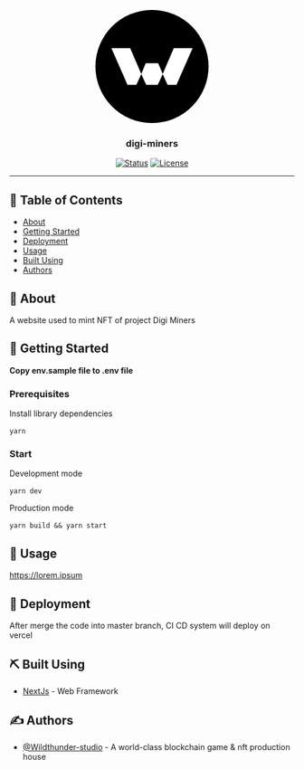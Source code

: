 <p align="center">
  <a href="https://wildthunder.studio/" rel="noopener" target="_blank">
 <img width=200px height=200px src="public/assets/images//wildthunder-logo.png" alt="Project logo" style="border-radius: 50%"></a>
</p>

<h3 align="center"><strong>digi-miners</strong>
</h3>

<div align="center">

[![Status](https://img.shields.io/badge/status-active-success.svg)]()
[![License](https://img.shields.io/badge/license-MIT-blue.svg)](/LICENSE)

</div>

---

## 📝 Table of Contents

- [About](#about)
- [Getting Started](#getting_started)
- [Deployment](#deployment)
- [Usage](#usage)
- [Built Using](#built_using)
- [Authors](#authors)

## 🧐 About <a name = "about"></a>

A website used to mint NFT of project Digi Miners

## 🏁 Getting Started <a name = "getting_started"></a>

<strong>Copy env.sample file to .env file</strong>

### Prerequisites

Install library dependencies

```
yarn
```

### Start

Development mode

```
yarn dev
```

Production mode

```
yarn build && yarn start
```

## 🎈 Usage <a name="usage"></a>

https://lorem.ipsum

## 🚀 Deployment <a name = "deployment"></a>

After merge the code into master branch, CI CD system will deploy on vercel

## ⛏️ Built Using <a name = "built_using"></a>

- [NextJs](https://nextjs.org/) - Web Framework

## ✍️ Authors <a name = "authors"></a>

- [@Wildthunder-studio](https://github.com/wildthunder-studio) - A world-class blockchain game & nft production house
